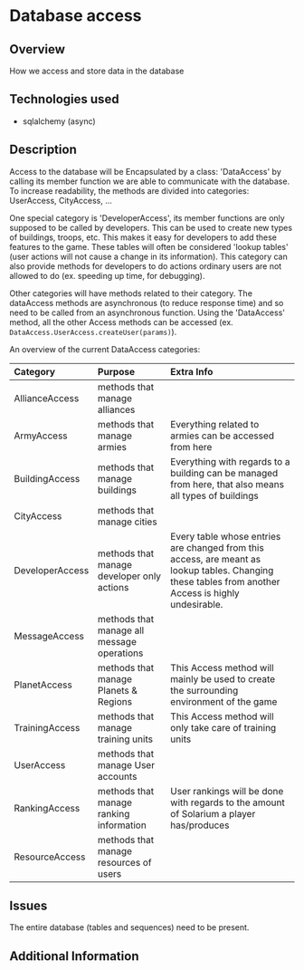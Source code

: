 # Database access

## Overview
How we access and store data in the database

## Technologies used
- sqlalchemy (async)

## Description
Access to the database will be Encapsulated by a class: 'DataAccess'
by calling its member function we are able to communicate with the database.
To increase readability, the methods are divided into categories: UserAccess, CityAccess, ...

One special category is 'DeveloperAccess', its member functions are only supposed to be called by developers.
This can be used to create new types of buildings, troops, etc. 
This makes it easy for developers to add these features to the game. 
These tables will often be considered 'lookup tables' (user actions will not cause a change in its information).
This category can also provide methods for developers to do actions ordinary users are not allowed to do 
(ex. speeding up time, for debugging).

Other categories will have methods related to their category.
The dataAccess methods are asynchronous (to reduce response time) and so need to be called
from an asynchronous function. Using the 'DataAccess' method, all the other Access methods can be accessed 
(ex. ```DataAccess.UserAccess.createUser(params)```).

An overview of the current DataAccess categories:


| Category        | Purpose                                    | Extra Info                                                                                                                                           |
|:----------------|:-------------------------------------------|:-----------------------------------------------------------------------------------------------------------------------------------------------------|
| AllianceAccess  | methods that manage alliances              |
| ArmyAccess      | methods that manage armies                 | Everything related to armies can be accessed from here
| BuildingAccess  | methods that manage buildings              | Everything with regards to a building can be managed from here, that also means all types of buildings                                               |
| CityAccess      | methods that manage cities                 |
| DeveloperAccess | methods that manage developer only actions | Every table whose entries are changed from this access, are meant as lookup tables. Changing these tables from another Access is highly undesirable. |
| MessageAccess   | methods that manage all message operations |
| PlanetAccess    | methods that manage Planets & Regions      | This Access method will mainly be used to create the surrounding environment of the game                                                             |
| TrainingAccess  | methods that manage training units         | This Access method will only take care of training units                                                                                             |
| UserAccess      | methods that manage User accounts          | 
| RankingAccess   | methods that manage ranking information    | User rankings will be done with regards to the amount of Solarium a player has/produces                                                              |
| ResourceAccess  | methods that manage resources of users     |                                                                                                                                                      |

## Issues
The entire database (tables and sequences) need to be present.

## Additional Information
